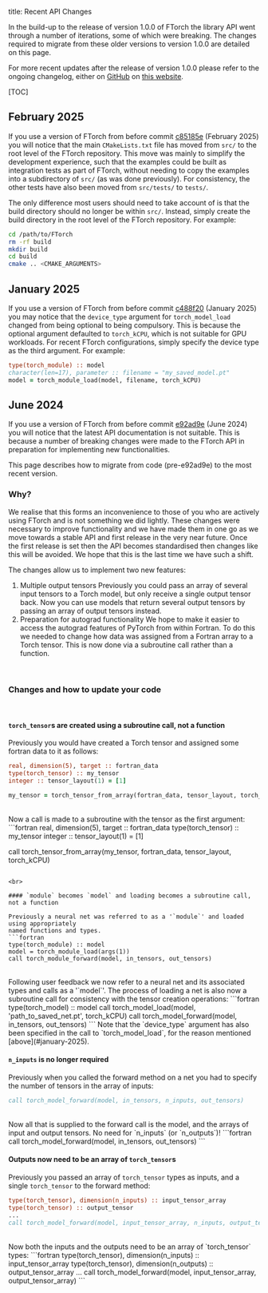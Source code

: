 title: Recent API Changes

In the build-up to the release of version 1.0.0 of FTorch the library API went through
a number of iterations, some of which were breaking.
The changes required to migrate from these older versions to version 1.0.0 are detailed
on this page.

For more recent updates after the release of version 1.0.0 please refer to the ongoing
changelog, either on [GitHub](https://github.com/Cambridge-ICCS/FTorch/blob/main/CHANGELOG.md)
on [this website](page/changelog.html).

[TOC]

## February 2025

If you use a version of FTorch from before commit
[c85185e](https://github.com/Cambridge-ICCS/FTorch/commit/c85185e6c261606c212dd11fee734663d610b695)
(February 2025) you will notice that the main `CMakeLists.txt` file has moved
from `src/` to the root level of the FTorch repository. This move was mainly to
simplify the development experience, such that the examples could be built as
integration tests as part of FTorch, without needing to copy the examples into
a subdirectory of `src/` (as was done previously). For consistency, the other
tests have also been moved from `src/tests/` to `tests/`.

The only difference most users should need to take account of is that the build
directory should no longer be within `src/`. Instead, simply create the build
directory in the root level of the FTorch repository. For example:
```sh
cd /path/to/FTorch
rm -rf build
mkdir build
cd build
cmake .. <CMAKE_ARGUMENTS>
```

## January 2025

If you use a version of FTorch from before commit
[c488f20](https://github.com/Cambridge-ICCS/FTorch/commit/c488f20d8d49a15f98176c39a6c8e8db8e708f51)
(January 2025) you may notice that the `device_type` argument for
`torch_model_load` changed from being optional to being compulsory. This is
because the optional argument defaulted to `torch_kCPU`, which is not suitable
for GPU workloads. For recent FTorch configurations, simply specify the device
type as the third argument. For example:
```fortran
type(torch_module) :: model
character(len=17), parameter :: filename = "my_saved_model.pt"
model = torch_module_load(model, filename, torch_kCPU)
```

## June 2024

If you use a version of FTorch from before commit
[e92ad9e](https://github.com/Cambridge-ICCS/FTorch/commit/e92ad9ec7c2198dbb2ca819854d604b984d293c4)
(June 2024) you will notice that the latest API documentation is not suitable.
This is because a number of breaking changes were made to the FTorch API in preparation
for implementing new functionalities.

This page describes how to migrate from code (pre-e92ad9e) to the most recent version.

### Why?

We realise that this forms an inconvenience to those of you who are actively
using FTorch and is not something we did lightly.
These changes were necessary to improve functionality and we have made them in one go
as we move towards a stable API and first release in the very near future.
Once the first release is set then the API becomes standardised then changes like this
will be avoided. We hope that this is the last time we have such a shift.

The changes allow us to implement two new features:

1. Multiple output tensors
   Previously you could pass an array of several input tensors to a Torch model, but
   only receive a single output tensor back. Now you can use models that return several
   output tensors by passing an array of output tensors instead.
2. Preparation for autograd functionality
   We hope to make it easier to access the autograd features of PyTorch from within Fortran.
   To do this we needed to change how data was assigned from a Fortran array to a Torch tensor.
   This is now done via a subroutine call rather than a function.

<br>

### Changes and how to update your code

<br>

#### `torch_tensor`s are created using a subroutine call, not a function

Previously you would have created a Torch tensor and assigned some fortran data to it as follows:
```fortran
real, dimension(5), target :: fortran_data
type(torch_tensor) :: my_tensor
integer :: tensor_layout(1) = [1]

my_tensor = torch_tensor_from_array(fortran_data, tensor_layout, torch_kCPU)
```
<br>
Now a call is made to a subroutine with the tensor as the first argument:
```fortran
real, dimension(5), target :: fortran_data
type(torch_tensor) :: my_tensor
integer :: tensor_layout(1) = [1]

call torch_tensor_from_array(my_tensor, fortran_data, tensor_layout, torch_kCPU)
```

<br>

#### `module` becomes `model` and loading becomes a subroutine call, not a function

Previously a neural net was referred to as a '`module`' and loaded using appropriately
named functions and types.
```fortran
type(torch_module) :: model
model = torch_module_load(args(1))
call torch_module_forward(model, in_tensors, out_tensors)
```
<br>
Following user feedback we now refer to a neural net and its associated types and calls
as a '`model`'.
The process of loading a net is also now a subroutine call for consistency with the
tensor creation operations:
```fortran
type(torch_model) :: model
call torch_model_load(model, 'path_to_saved_net.pt', torch_kCPU)
call torch_model_forward(model, in_tensors, out_tensors)
```
Note that the `device_type` argument has also been specified in the call to
`torch_model_load`, for the reason mentioned [above](#january-2025).

<br>

#### `n_inputs` is no longer required

Previously when you called the forward method on a net you had to specify the number of tensors
in the array of inputs:
```fortran
call torch_model_forward(model, in_tensors, n_inputs, out_tensors)
```
<br>
Now all that is supplied to the forward call is the model, and the arrays of input and
output tensors. No need for `n_inputs` (or `n_outputs`)!
```fortran
call torch_model_forward(model, in_tensors, out_tensors)
```

<br>

#### Outputs now need to be an array of `torch_tensor`s

Previously you passed an array of `torch_tensor` types as inputs, and a single `torch_tensor`
to the forward method:
```fortran
type(torch_tensor), dimension(n_inputs) :: input_tensor_array
type(torch_tensor) :: output_tensor
...
call torch_model_forward(model, input_tensor_array, n_inputs, output_tensor)
```
<br>
Now both the inputs and the outputs need to be an array of `torch_tensor` types:
```fortran
type(torch_tensor), dimension(n_inputs)  :: input_tensor_array
type(torch_tensor), dimension(n_outputs) :: output_tensor_array
...
call torch_model_forward(model, input_tensor_array, output_tensor_array)
```
